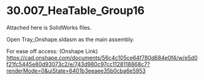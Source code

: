 # 30.007_HeaTable_Group16

Attached here is SolidWorks files.

Open Tray_Onshape.sldasm as the main assembly.

For ease off access: (Onshape Link)
https://cad.onshape.com/documents/56c4c105ce64f780d684e0f4/w/e5d0f21fc5445e80d93073c2/e/743d980c97cc1128118868c7?renderMode=0&uiState=6401b3eeaee35b0cba6e5953

